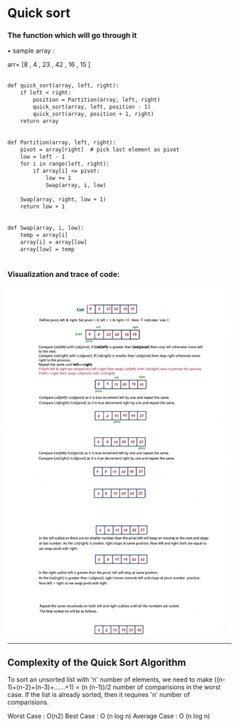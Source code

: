 # Quick sort 

### The function which will go through it 


• sample array : 

arr= [8 , 4 , 23 , 42 , 16 , 15 ]

```

def quick_sort(array, left, right):
    if left < right:
        position = Partition(array, left, right)
        quick_sort(array, left, position - 1)
        quick_sort(array, position + 1, right)
    return array


def Partition(array, left, right):
    pivot = array[right]  # pick last element as pivot
    low = left - 1
    for i in range(left, right):
        if array[i] <= pivot:
            low += 1
            Swap(array, i, low)

    Swap(array, right, low + 1)
    return low + 1


def Swap(array, i, low):
    temp = array[i]
    array[i] = array[low]
    array[low] = temp


```

### Visualization and trace of code: 


<img src="cd28.jpg"/>












********************************************
## Complexity of the Quick Sort Algorithm

To sort an unsorted list with 'n' number of elements, we need to make ((n-1)+(n-2)+(n-3)+......+1) = (n (n-1))/2 number of comparisions in the worst case. If the list is already sorted, then it requires 'n' number of comparisions.

Worst Case : O(n2)
Best Case : O (n log n)
Average Case : O (n log n)